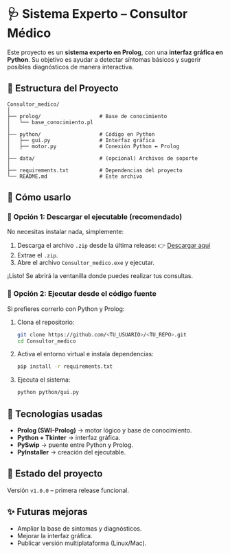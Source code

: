 # 🩺 Sistema Experto – Consultor Médico

Este proyecto es un **sistema experto en Prolog**, con una **interfaz gráfica en Python**. Su objetivo es ayudar a detectar síntomas básicos y sugerir posibles diagnósticos de manera interactiva.

## 📂 Estructura del Proyecto

```
Consultor_medico/
│
├── prolog/                   # Base de conocimiento
│   └── base_conocimiento.pl
│
├── python/                   # Código en Python
│   ├── gui.py                # Interfaz gráfica
│   ├── motor.py              # Conexión Python ↔ Prolog
│
├── data/                     # (opcional) Archivos de soporte
│
├── requirements.txt          # Dependencias del proyecto
└── README.md                 # Este archivo
```

## 🚀 Cómo usarlo

### 🔹 Opción 1: Descargar el ejecutable (recomendado)

No necesitas instalar nada, simplemente:

1. Descarga el archivo `.zip` desde la última release:
   👉 [Descargar aquí](https://github.com/maricielo-hc/Consultor_medico/releases/download/v1.0.0/Consultor_medico_v1.0.zip)
2. Extrae el `.zip`.
3. Abre el archivo `Consultor_medico.exe` y ejecutar.

¡Listo! Se abrirá la ventanilla donde puedes realizar tus consultas.

### 🔹 Opción 2: Ejecutar desde el código fuente

Si prefieres correrlo con Python y Prolog:

1. Clona el repositorio:

   ```bash
   git clone https://github.com/<TU_USUARIO>/<TU_REPO>.git
   cd Consultor_medico
   ```
2. Activa el entorno virtual e instala dependencias:

   ```bash
   pip install -r requirements.txt
   ```
3. Ejecuta el sistema:

   ```bash
   python python/gui.py
   ```

## 🧠 Tecnologías usadas

* **Prolog (SWI-Prolog)** → motor lógico y base de conocimiento.
* **Python + Tkinter** → interfaz gráfica.
* **PySwip** → puente entre Python y Prolog.
* **PyInstaller** → creación del ejecutable.

## 📌 Estado del proyecto

Versión `v1.0.0` – primera release funcional.

## ✨ Futuras mejoras

* Ampliar la base de síntomas y diagnósticos.
* Mejorar la interfaz gráfica.
* Publicar versión multiplataforma (Linux/Mac).
